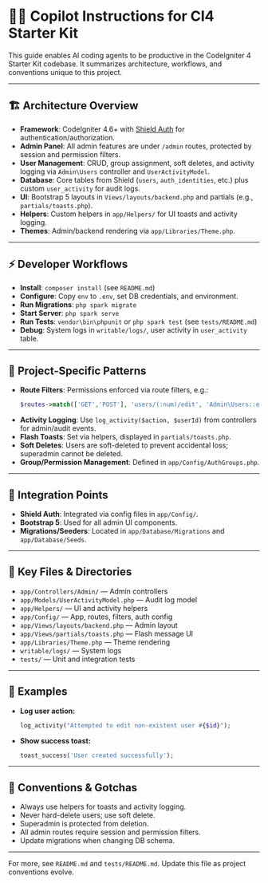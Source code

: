 # 🧑‍💻 Copilot Instructions for CI4 Starter Kit

This guide enables AI coding agents to be productive in the CodeIgniter 4 Starter Kit codebase. It summarizes architecture, workflows, and conventions unique to this project.

---

## 🏗️ Architecture Overview
- **Framework**: CodeIgniter 4.6+ with [Shield Auth](https://github.com/codeigniter4/shield) for authentication/authorization.
- **Admin Panel**: All admin features are under `/admin` routes, protected by session and permission filters.
- **User Management**: CRUD, group assignment, soft deletes, and activity logging via `Admin\Users` controller and `UserActivityModel`.
- **Database**: Core tables from Shield (`users`, `auth_identities`, etc.) plus custom `user_activity` for audit logs.
- **UI**: Bootstrap 5 layouts in `Views/layouts/backend.php` and partials (e.g., `partials/toasts.php`).
- **Helpers**: Custom helpers in `app/Helpers/` for UI toasts and activity logging.
- **Themes**: Admin/backend rendering via `app/Libraries/Theme.php`.

---

## ⚡ Developer Workflows
- **Install**: `composer install` (see `README.md`)
- **Configure**: Copy `env` to `.env`, set DB credentials, and environment.
- **Run Migrations**: `php spark migrate`
- **Start Server**: `php spark serve`
- **Run Tests**: `vendor\bin\phpunit` or `php spark test` (see `tests/README.md`)
- **Debug**: System logs in `writable/logs/`, user activity in `user_activity` table.

---

## 🧩 Project-Specific Patterns
- **Route Filters**: Permissions enforced via route filters, e.g.:
  ```php
  $routes->match(['GET','POST'], 'users/(:num)/edit', 'Admin\Users::edit/$1', ['filter' => 'permission:users.edit']);
  ```
- **Activity Logging**: Use `log_activity($action, $userId)` from controllers for admin/audit events.
- **Flash Toasts**: Set via helpers, displayed in `partials/toasts.php`.
- **Soft Deletes**: Users are soft-deleted to prevent accidental loss; superadmin cannot be deleted.
- **Group/Permission Management**: Defined in `app/Config/AuthGroups.php`.

---

## 🔗 Integration Points
- **Shield Auth**: Integrated via config files in `app/Config/`.
- **Bootstrap 5**: Used for all admin UI components.
- **Migrations/Seeders**: Located in `app/Database/Migrations` and `app/Database/Seeds`.

---

## 📁 Key Files & Directories
- `app/Controllers/Admin/` — Admin controllers
- `app/Models/UserActivityModel.php` — Audit log model
- `app/Helpers/` — UI and activity helpers
- `app/Config/` — App, routes, filters, auth config
- `app/Views/layouts/backend.php` — Admin layout
- `app/Views/partials/toasts.php` — Flash message UI
- `app/Libraries/Theme.php` — Theme rendering
- `writable/logs/` — System logs
- `tests/` — Unit and integration tests

---

## 📝 Examples
- **Log user action:**
  ```php
  log_activity("Attempted to edit non-existent user #{$id}");
  ```
- **Show success toast:**
  ```php
  toast_success('User created successfully');
  ```

---

## 🛑 Conventions & Gotchas
- Always use helpers for toasts and activity logging.
- Never hard-delete users; use soft delete.
- Superadmin is protected from deletion.
- All admin routes require session and permission filters.
- Update migrations when changing DB schema.

---

For more, see `README.md` and `tests/README.md`. Update this file as project conventions evolve.
